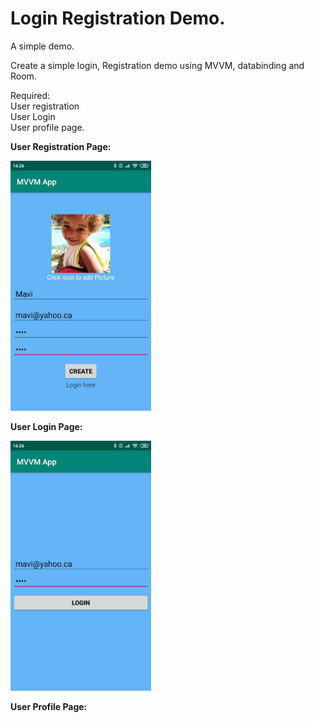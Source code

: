 # Login Registration Demo.

A simple demo.

Create a simple login, Registration demo using MVVM, databinding and Room.

Required:<br>
User registration<br>
User Login<br>
User profile page.<br>

<b>User Registration Page:</b><br>

<img height = "400" src="https://github.com/Lynesn/Login_App/blob/master/app/src/main/res/drawable/RegistrationPage.jpg">

<b>User Login Page:</b><br>

<img height = "400" src="https://github.com/Lynesn/Login_App/blob/master/app/src/main/res/drawable/LoginPage.jpg">

<b>User Profile Page:</b><br>

<img height = "400" src="">
